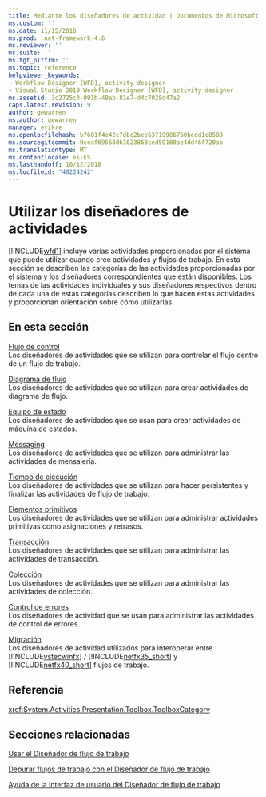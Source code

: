 ```yaml
---
title: Mediante los diseñadores de actividad | Documentos de Microsoft
ms.custom: ''
ms.date: 11/15/2016
ms.prod: .net-framework-4.6
ms.reviewer: ''
ms.suite: ''
ms.tgt_pltfrm: ''
ms.topic: reference
helpviewer_keywords:
- Workflow Designer [WFD], activity designer
- Visual Studio 2010 Workflow Designer [WFD], activity designer
ms.assetid: 3c2725c3-091b-49ab-81e7-d4c7028d47a2
caps.latest.revision: 9
author: gewarren
ms.author: gewarren
manager: erikre
ms.openlocfilehash: b7601f4e42c7dbc2bee63719986760bedd1c8589
ms.sourcegitcommit: 9ceaf69568d61023868ced59108ae4dd46f720ab
ms.translationtype: MT
ms.contentlocale: es-ES
ms.lasthandoff: 10/12/2018
ms.locfileid: "49224242"
---
```

# <a name="using-the-activity-designers"></a>Utilizar los diseñadores de actividades
[!INCLUDE[wfd1](../includes/wfd1-md.md)] incluye varias actividades proporcionadas por el sistema que puede utilizar cuando cree actividades y flujos de trabajo. En esta sección se describen las categorías de las actividades proporcionadas por el sistema y los diseñadores correspondientes que están disponibles. Los temas de las actividades individuales y sus diseñadores respectivos dentro de cada una de estas categorías describen lo que hacen estas actividades y proporcionan orientación sobre cómo utilizarlas.  
  
## <a name="in-this-section"></a>En esta sección  
 [Flujo de control](../workflow-designer/control-flow-activity-designers.md)  
 Los diseñadores de actividades que se utilizan para controlar el flujo dentro de un flujo de trabajo.  
  
 [Diagrama de flujo](../workflow-designer/flowchart-activity-designers.md)  
 Los diseñadores de actividades que se utilizan para crear actividades de diagrama de flujo.  
  
 [Equipo de estado](../workflow-designer/state-machine-activity-designers.md)  
 Los diseñadores de actividades que se usan para crear actividades de máquina de estados.  
  
 [Messaging](../workflow-designer/messaging-activity-designers.md)  
 Los diseñadores de actividades que se utilizan para administrar las actividades de mensajería.  
  
 [Tiempo de ejecución](../workflow-designer/runtime-activity-designers.md)  
 Los diseñadores de actividades que se utilizan para hacer persistentes y finalizar las actividades de flujo de trabajo.  
  
 [Elementos primitivos](../workflow-designer/primitives-activity-designers.md)  
 Los diseñadores de actividades que se utilizan para administrar actividades primitivas como asignaciones y retrasos.  
  
 [Transacción](../workflow-designer/transaction-activity-designers.md)  
 Los diseñadores de actividades que se utilizan para administrar las actividades de transacción.  
  
 [Colección](../workflow-designer/collection-activity-designers.md)  
 Los diseñadores de actividades que se utilizan para administrar las actividades de colección.  
  
 [Control de errores](../workflow-designer/error-handling-activity-designers.md)  
 Los diseñadores de actividad que se usan para administrar las actividades de control de errores.  
  
 [Migración](../workflow-designer/migration-activity-designers.md)  
 Los diseñadores de actividad utilizados para interoperar entre [!INCLUDE[vstecwinfx](../includes/vstecwinfx-md.md)] / [!INCLUDE[netfx35_short](../includes/netfx35-short-md.md)] y [!INCLUDE[netfx40_short](../includes/netfx40-short-md.md)] flujos de trabajo.  
  
## <a name="reference"></a>Referencia  
 <xref:System.Activities.Presentation.Toolbox.ToolboxCategory>  
  
## <a name="related-sections"></a>Secciones relacionadas  
 [Usar el Diseñador de flujo de trabajo](../workflow-designer/using-the-workflow-designer.md)  
  
 [Depurar flujos de trabajo con el Diseñador de flujo de trabajo](../workflow-designer/debugging-workflows-with-the-workflow-designer.md)  
  
 [Ayuda de la interfaz de usuario del Diseñador de flujo de trabajo](../workflow-designer/workflow-designer-ui-help.md)
